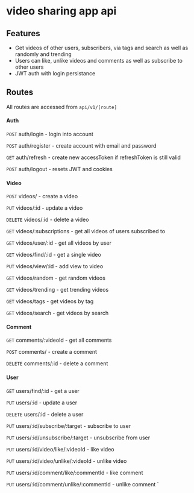 # video sharing app api

## Features
- Get videos of other users, subscribers, via tags and search as well as randomly and trending
- Users can like, unlike videos and comments as well as subscribe to other users
- JWT auth with login persistance

## Routes

All routes are accessed from `api/v1/[route]`

#### Auth

`POST` auth/login - login into account

`POST` auth/register - create account with email and password

`GET` auth/refresh - create new accessToken if refreshToken is still valid

`POST` auth/logout - resets JWT and cookies



#### Video

`POST` videos/ - create a video

`PUT` videos/:id - update a video

`DELETE` videos/:id - delete a video

`GET` videos/:subscriptions - get all videos of users subscribed to

`GET` videos/user/:id - get all videos by user

`GET` videos/find/:id - get a single video

`PUT` videos/view/:id - add view to video

`GET` videos/random - get random videos

`GET` videos/trending - get trending videos

`GET` videos/tags - get videos by tag

`GET` videos/search - get videos by search



#### Comment

`GET` comments/:videoId - get all comments 

`POST` comments/ - create a comment

`DELETE` comments/:id - delete a comment



#### User

`GET` users/find/:id - get a user

`PUT` users/:id - update a user

`DELETE` users/:id - delete a user

`PUT` users/:id/subscribe/:target - subscribe to user

`PUT` users/:id/unsubscribe/:target - unsubscribe from user

`PUT` users/:id/video/like/:videoId - like video

`PUT` users/:id/video/unlike/:videoId - unlike video

`PUT` users/:id/comment/like/:commentId - like comment

`PUT` users/:id/comment/unlike/:commentId - unlike comment
`


